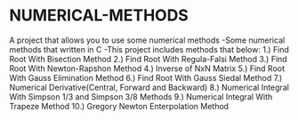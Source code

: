 # NUMERICAL-METHODS
A project that allows you to use some numerical methods
-Some numerical methods that written in C
-This project includes methods that below:
1.) Find Root With Bisection Method
2.) Find Root With Regula-Falsi Method
3.) Find Root With Newton-Rapshon Method
4.) Inverse of NxN Matrix
5.) Find Root With Gauss Elimination Method
6.) Find Root With Gauss Siedal Method
7.) Numerical Derivative(Central, Forward and Backward)
8.) Numerical Integral With Simpson 1/3 and Simpson 3/8 Methods
9.) Numerical Integral With Trapeze Method
10.) Gregory Newton Enterpolation Method
